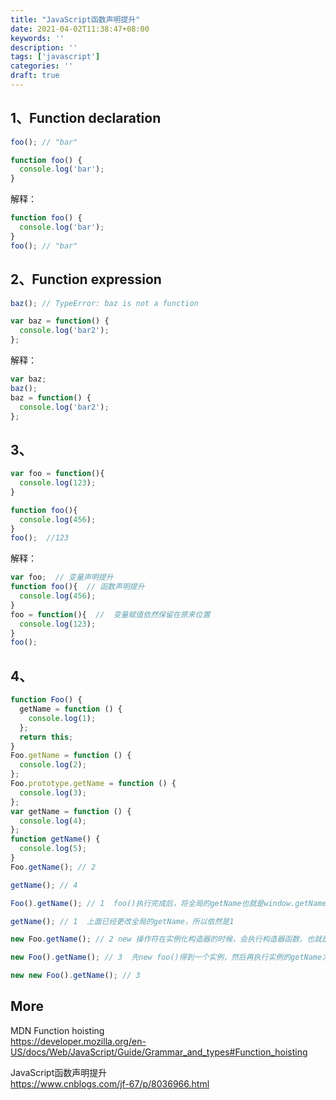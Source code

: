 ```yaml
---
title: "JavaScript函数声明提升"
date: 2021-04-02T11:38:47+08:00
keywords: ''
description: ''
tags: ['javascript']
categories: ''
draft: true
---
```


## 1、Function declaration

```javascript
foo(); // "bar"

function foo() {
  console.log('bar');
}
```

解释：

```javascript
function foo() {
  console.log('bar');
}
foo(); // "bar"
```


## 2、Function expression

```javascript
baz(); // TypeError: baz is not a function

var baz = function() {
  console.log('bar2');
};
```

解释：

```javascript
var baz;
baz();
baz = function() {
  console.log('bar2');
};
```

## 3、

```javascript
var foo = function(){
  console.log(123);
}

function foo(){
  console.log(456);
}
foo();  //123
```

解释：

```javascript
var foo;  // 变量声明提升
function foo(){  // 函数声明提升
  console.log(456);
}
foo = function(){  //  变量赋值依然保留在原来位置
  console.log(123);
}
foo(); 
```

## 4、

```javascript
function Foo() {
  getName = function () {
    console.log(1);
  };
  return this;
}
Foo.getName = function () {
  console.log(2);
};
Foo.prototype.getName = function () {
  console.log(3);
};
var getName = function () {
  console.log(4);
};
function getName() {
  console.log(5);
}
Foo.getName(); // 2

getName(); // 4

Foo().getName(); // 1  foo()执行完成后，将全局的getName也就是window.getName给更改后返回this，而在这里this执行的就是window，所以最后执行的就是window.getName，所以输出1

getName(); // 1  上面已经更改全局的getName，所以依然是1

new Foo.getName(); // 2 new 操作符在实例化构造器的时候，会执行构造器函数，也就是说，foo.getName会执行，输出2

new Foo().getName(); // 3  先new foo()得到一个实例，然后再执行实例的getName方法,这个时候，实例的构造器里没有getName方法，就会执行构造器原型上的getName方法

new new Foo().getName(); // 3
```

## More

MDN Function hoisting   
https://developer.mozilla.org/en-US/docs/Web/JavaScript/Guide/Grammar_and_types#Function_hoisting    

JavaScript函数声明提升  
https://www.cnblogs.com/jf-67/p/8036966.html


